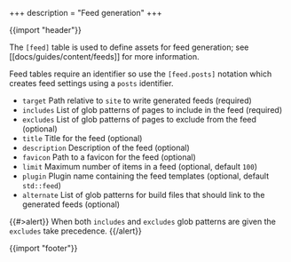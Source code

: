 +++
description = "Feed generation"
+++

{{import "header"}}

The `[feed]` table is used to define assets for feed generation; see [[docs/guides/content/feeds]] for more information.

Feed tables require an identifier so use the `[feed.posts]` notation which creates feed settings using a `posts` identifier.

* `target` Path relative to `site` to write generated feeds (required)
* `includes` List of glob patterns of pages to include in the feed (required)
* `excludes` List of glob patterns of pages to exclude from the feed (optional)
* `title` Title for the feed (optional)
* `description` Description of the feed (optional)
* `favicon` Path to a favicon for the feed (optional)
* `limit` Maximum number of items in a feed (optional, default `100`)
* `plugin` Plugin name containing the feed templates (optional, default `std::feed`)
* `alternate` List of glob patterns for build files that should link to the generated feeds (optional)

{{#>alert}}
When both `includes` and `excludes` glob patterns are given the `excludes` take precedence.
{{/alert}}

{{import "footer"}}
